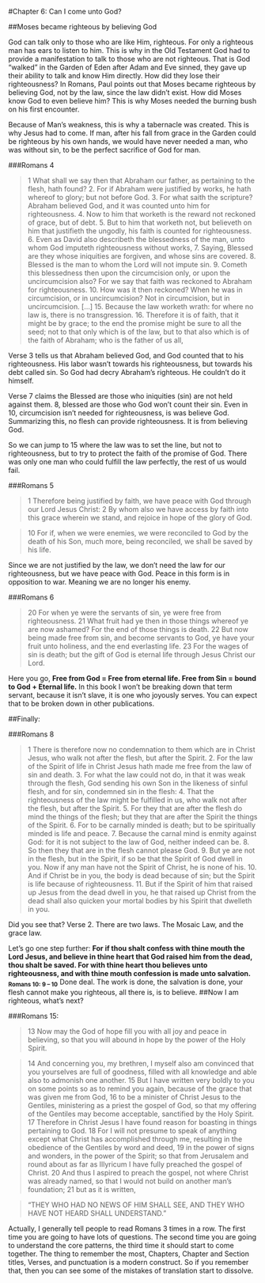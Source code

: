 #Chapter 6: Can I come unto God?

##Moses became righteous by believing God

God can talk only to those who are like Him, righteous. For only a righteous man has ears to listen to him. This is why in the Old Testament God had to provide a manifestation to talk to those who are not righteous. That is God “walked” in the Garden of Eden after Adam and Eve sinned, they gave up their ability to talk and know Him directly. How did they lose their righteousness? In Romans, Paul points out that Moses became righteous by believing God, not by the law, since the law didn’t exist. How did Moses know God to even believe him? This is why Moses needed the burning bush on his first encounter.

Because of Man’s weakness, this is why a tabernacle was created. This is why Jesus had to come. If man, after his fall from grace in the Garden could be righteous by his own hands, we would have never needed a man, who was without sin, to be the perfect sacrifice of God for man.

###Romans 4

>1 What shall we say then that Abraham our father, as pertaining to the flesh, hath found? 2. For if Abraham were justified by works, he hath whereof to glory; but not before God. 3. For what saith the scripture? Abraham believed God, and it was counted unto him for righteousness. 4. Now to him that worketh is the reward not reckoned of grace, but of debt. 5. But to him that worketh not, but believeth on him that justifieth the ungodly, his faith is counted for righteousness. 6. Even as David also describeth the blessedness of the man, unto whom God imputeth righteousness without works, 7. Saying, Blessed are they whose iniquities are forgiven, and whose sins are covered. 8. Blessed is the man to whom the Lord will not impute sin. 9. Cometh this blessedness then upon the circumcision only, or upon the uncircumcision also? For we say that faith was reckoned to Abraham for righteousness. 10. How was it then reckoned? When he was in circumcision, or in uncircumcision? Not in circumcision, but in uncircumcision. […] 15. Because the law worketh wrath: for where no law is, there is no transgression. 16. Therefore it is of faith, that it might be by grace; to the end the promise might be sure to all the seed; not to that only which is of the law, but to that also which is of the faith of Abraham; who is the father of us all,

Verse 3 tells us that Abraham believed God, and God counted that to his righteousness. His labor wasn’t towards his righteousness, but towards his debt called sin. So God had decry Abraham’s righteous. He couldn’t do it himself.

Verse 7 claims the Blessed are those who iniquities (sin) are not held against them. 8, blessed are those who God won’t count their sin. Even in 10, circumcision isn’t needed for righteousness, is was believe God. Summarizing this, no flesh can provide righteousness. It is from believing God.

So we can jump to 15 where the law was to set the line, but not to righteousness, but to try to protect the faith of the promise of God. There was only one man who could fulfill the law perfectly, the rest of us would fail.

###Romans 5

>1 Therefore being justified by faith, we have peace with God through our Lord Jesus Christ: 2 By whom also we have access by faith into this grace wherein we stand, and rejoice in hope of the glory of God.

>10 For if, when we were enemies, we were reconciled to God by the death of his Son, much more, being reconciled, we shall be saved by his life.

Since we are not justified by the law, we don’t need the law for our righteousness, but we have peace with God. Peace in this form is in opposition to war. Meaning we are no longer his enemy.

###Romans 6

>20 For when ye were the servants of sin, ye were free from righteousness. 21 What fruit had ye then in those things whereof ye are now ashamed? For the end of those things is death. 22 But now being made free from sin, and become servants to God, ye have your fruit unto holiness, and the end everlasting life. 23 For the wages of sin is death; but the gift of God is eternal life through Jesus Christ our Lord.

Here you go, **Free from God = Free from eternal life. Free from Sin = bound to God + Eternal life.** In this book I won’t be breaking down that term servant, because it isn’t slave, it is one who joyously serves. You can expect that to be broken down in other publications.

##Finally:

###Romans 8

>1 There is therefore now no condemnation to them which are in Christ Jesus, who walk not after the flesh, but after the Spirit. 2. For the law of the Spirit of life in Christ Jesus hath made me free from the law of sin and death. 3. For what the law could not do, in that it was weak through the flesh, God sending his own Son in the likeness of sinful flesh, and for sin, condemned sin in the flesh: 4. That the righteousness of the law might be fulfilled in us, who walk not after the flesh, but after the Spirit. 5. For they that are after the flesh do mind the things of the flesh; but they that are after the Spirit the things of the Spirit. 6. For to be carnally minded is death; but to be spiritually minded is life and peace. 7. Because the carnal mind is enmity against God: for it is not subject to the law of God, neither indeed can be. 8. So then they that are in the flesh cannot please God. 9. But ye are not in the flesh, but in the Spirit, if so be that the Spirit of God dwell in you. Now if any man have not the Spirit of Christ, he is none of his. 10. And if Christ be in you, the body is dead because of sin; but the Spirit is life because of righteousness. 11. But if the Spirit of him that raised up Jesus from the dead dwell in you, he that raised up Christ from the dead shall also quicken your mortal bodies by his Spirit that dwelleth in you.

Did you see that? Verse 2. There are two laws. The Mosaic Law, and the grace law.

Let’s go one step further: **For if thou shalt confess with thine mouth the Lord Jesus, and believe in thine heart that God raised him from the dead, thou shalt be saved. For with thine heart thou believes unto righteousness, and with thine mouth confession is made unto salvation. <sub>Romans 10: 9 – 10</sub>** Done deal. The work is done, the salvation is done, your flesh cannot make you righteous, all there is, is to believe.
##Now I am righteous, what’s next?

###Romans 15: 

>13 Now may the God of hope fill you with all joy and peace in believing, so that you will abound in hope by the power of the Holy Spirit.

>14 And concerning you, my brethren, I myself also am convinced that you yourselves are full of goodness, filled with all knowledge and able also to admonish one another. 15 But I have written very boldly to you on some points so as to remind you again, because of the grace that was given me from God, 16 to be a minister of Christ Jesus to the Gentiles, ministering as a priest the gospel of God, so that my offering of the Gentiles may become acceptable, sanctified by the Holy Spirit. 17 Therefore in Christ Jesus I have found reason for boasting in things pertaining to God. 18 For I will not presume to speak of anything except what Christ has accomplished through me, resulting in the obedience of the Gentiles by word and deed, 19 in the power of signs and wonders, in the power of the Spirit; so that from Jerusalem and round about as far as Illyricum I have fully preached the gospel of Christ. 20 And thus I aspired to preach the gospel, not where Christ was already named, so that I would not build on another man’s foundation; 21 but as it is written,

>“THEY WHO HAD NO NEWS OF HIM SHALL SEE, AND THEY WHO HAVE NOT HEARD SHALL UNDERSTAND.”

Actually, I generally tell people to read Romans 3 times in a row. The first time you are going to have lots of questions. The second time you are going to understand the core patterns, the third time it should start to come together. The thing to remember the most, Chapters, Chapter and Section titles, Verses, and punctuation is a modern construct. So if you remember that, then you can see some of the mistakes of translation start to dissolve.
